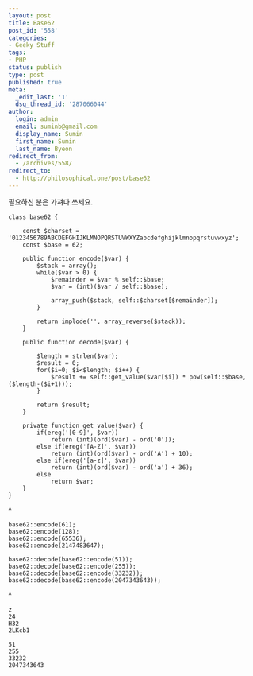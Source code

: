 ```yaml
---
layout: post
title: Base62
post_id: '558'
categories:
- Geeky Stuff
tags:
- PHP
status: publish
type: post
published: true
meta:
  _edit_last: '1'
  dsq_thread_id: '287066044'
author:
  login: admin
  email: suminb@gmail.com
  display_name: Sumin
  first_name: Sumin
  last_name: Byeon
redirect_from:
  - /archives/558/
redirect_to:
  - http://philosophical.one/post/base62
---
```

필요하신 분은 가져다 쓰세요.

	class base62 {

		const $charset = '0123456789ABCDEFGHIJKLMNOPQRSTUVWXYZabcdefghijklmnopqrstuvwxyz';
		const $base = 62;

		public function encode($var) {
			$stack = array();
			while($var > 0) {
				$remainder = $var % self::$base;
				$var = (int)($var / self::$base);

				array_push($stack, self::$charset[$remainder]);
			}

			return implode('', array_reverse($stack));
		}

		public function decode($var) {

			$length = strlen($var);
			$result = 0;
			for($i=0; $i<$length; $i++) {
				$result += self::get_value($var[$i]) * pow(self::$base, ($length-($i+1)));
			}

			return $result;
		}

		private function get_value($var) {
			if(ereg('[0-9]', $var))
				return (int)(ord($var) - ord('0'));
			else if(ereg('[A-Z]', $var))
				return (int)(ord($var) - ord('A') + 10);
			else if(ereg('[a-z]', $var))
				return (int)(ord($var) - ord('a') + 36);
			else
				return $var;
		}
	}
^

	base62::encode(61);
	base62::encode(128);
	base62::encode(65536);
	base62::encode(2147483647);

	base62::decode(base62::encode(51));
	base62::decode(base62::encode(255));
	base62::decode(base62::encode(33232));
	base62::decode(base62::encode(2047343643));
^

	z
	24
	H32
	2LKcb1

	51
	255
	33232
	2047343643


